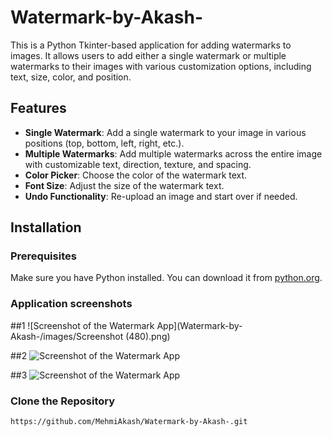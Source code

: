 # Watermark-by-Akash-
This is a Python Tkinter-based application for adding watermarks to images. It allows users to add either a single watermark or multiple watermarks to their images with various customization options, including text, size, color, and position.

## Features

- **Single Watermark**: Add a single watermark to your image in various positions (top, bottom, left, right, etc.).
- **Multiple Watermarks**: Add multiple watermarks across the entire image with customizable text, direction, texture, and spacing.
- **Color Picker**: Choose the color of the watermark text.
- **Font Size**: Adjust the size of the watermark text.
- **Undo Functionality**: Re-upload an image and start over if needed.

## Installation

### Prerequisites

Make sure you have Python installed. You can download it from [python.org](https://www.python.org/).

### Application screenshots
##1
![Screenshot of the Watermark App](Watermark-by-Akash-/images/Screenshot (480).png)


##2
![Screenshot of the Watermark App](Watermark-by-Akash-/images/Screenshot%20(481).png)


##3
![Screenshot of the Watermark App](Watermark-by-Akash-/images/Screenshot%20(482).png)


### Clone the Repository

```bash
https://github.com/MehmiAkash/Watermark-by-Akash-.git

